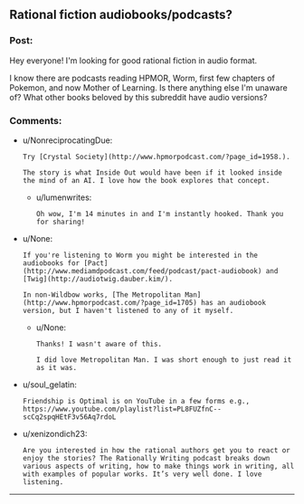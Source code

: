 ## Rational fiction audiobooks/podcasts?

### Post:

Hey everyone! I'm looking for good rational fiction in audio format.

I know there are podcasts reading HPMOR, Worm, first few chapters of Pokemon, and now Mother of Learning. Is there anything else I'm unaware of? What other books beloved by this subreddit have audio versions?

### Comments:

- u/NonreciprocatingDue:
  ```
  Try [Crystal Society](http://www.hpmorpodcast.com/?page_id=1958.).

  The story is what Inside Out would have been if it looked inside the mind of an AI. I love how the book explores that concept.
  ```

  - u/lumenwrites:
    ```
    Oh wow, I'm 14 minutes in and I'm instantly hooked. Thank you for sharing!
    ```

- u/None:
  ```
  If you're listening to Worm you might be interested in the audiobooks for [Pact](http://www.mediamdpodcast.com/feed/podcast/pact-audiobook) and [Twig](http://audiotwig.dauber.kim/).

  In non-Wildbow works, [The Metropolitan Man](http://www.hpmorpodcast.com/?page_id=1705) has an audiobook version, but I haven't listened to any of it myself.
  ```

  - u/None:
    ```
    Thanks! I wasn't aware of this.

    I did love Metropolitan Man. I was short enough to just read it as it was.
    ```

- u/soul_gelatin:
  ```
  Friendship is Optimal is on YouTube in a few forms e.g.,  https://www.youtube.com/playlist?list=PL8FUZfnC--scCq2spqHEtF3v56Aq7rdoL
  ```

- u/xenizondich23:
  ```
  Are you interested in how the rational authors get you to react or enjoy the stories? The Rationally Writing podcast breaks down various aspects of writing, how to make things work in writing, all with examples of popular works. It’s very well done. I love listening.
  ```

---

